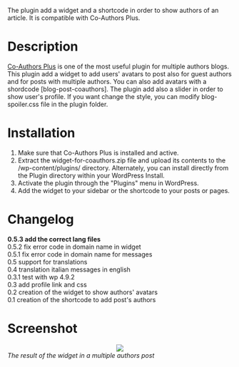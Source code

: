 The plugin add a widget and a shortcode in order to show authors of an article. It is compatible with Co-Authors Plus.

# Description
[Co-Authors Plus](https://wordpress.org/plugins/co-authors-plus/) is one of the most useful plugin for multiple authors blogs. This plugin add a widget to add users' avatars to post also for guest authors and for posts with multiple authors.
You can also add avatars with a shordcode [blog-post-coauthors].
The plugin add also a slider in order to show user's profile. If you want change the style, you can modify blog-spoiler.css file in the plugin folder.

# Installation
1.  Make sure that Co-Authors Plus is installed and active.
2. Extract the widget-for-coauthors.zip file and upload its contents to the /wp-content/plugins/ directory. Alternately, you can install directly from the Plugin directory within your WordPress Install.
3. Activate the plugin through the \"Plugins\" menu in WordPress.
4. Add the widget to your sidebar or the shortcode to your posts or pages.

# Changelog
<strong>0.5.3 add the correct lang files</strong><br/>
0.5.2 fix error code in domain name in widget<br/>
0.5.1 fix error code in domain name for messages<br/>
0.5 support for translations<br/>
0.4 translation italian messages in english<br/>
0.3.1 test with wp 4.9.2<br/>
0.3 add profile link and css<br/>
0.2 creation of the widget to show authors' avatars<br/>
0.1 creation of the shortcode to add post's authors

# Screenshot
<div align="center"><img src="https://github.com/ulaulaman/widget-for-co-authors/blob/master/assets/screenshot-1.jpg" /></div>
<em>The result of the widget in a multiple authors post</em>
